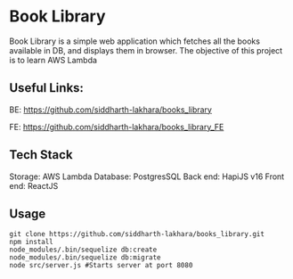 # Book Library
Book Library is a simple web application which fetches all the books available in DB, and displays them in browser. The objective of this project is to learn AWS Lambda

## Useful Links:

BE: https://github.com/siddharth-lakhara/books_library

FE: https://github.com/siddharth-lakhara/books_library_FE

## Tech Stack

Storage: AWS Lambda
Database: PostgresSQL
Back end: HapiJS v16
Front end: ReactJS

## Usage
```
git clone https://github.com/siddharth-lakhara/books_library.git
npm install
node_modules/.bin/sequelize db:create
node_modules/.bin/sequelize db:migrate
node src/server.js #Starts server at port 8080
```
